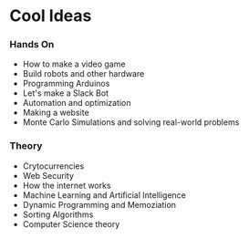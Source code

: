 # Cool Ideas

### Hands On
- How to make a video game
- Build robots and other hardware
- Programming Arduinos
- Let's make a Slack Bot
- Automation and optimization
- Making a website
- Monte Carlo Simulations and solving real-world problems

### Theory
- Crytocurrencies
- Web Security
- How the internet works
- Machine Learning and Artificial Intelligence
- Dynamic Programming and Memoziation
- Sorting Algorithms
- Computer Science theory
